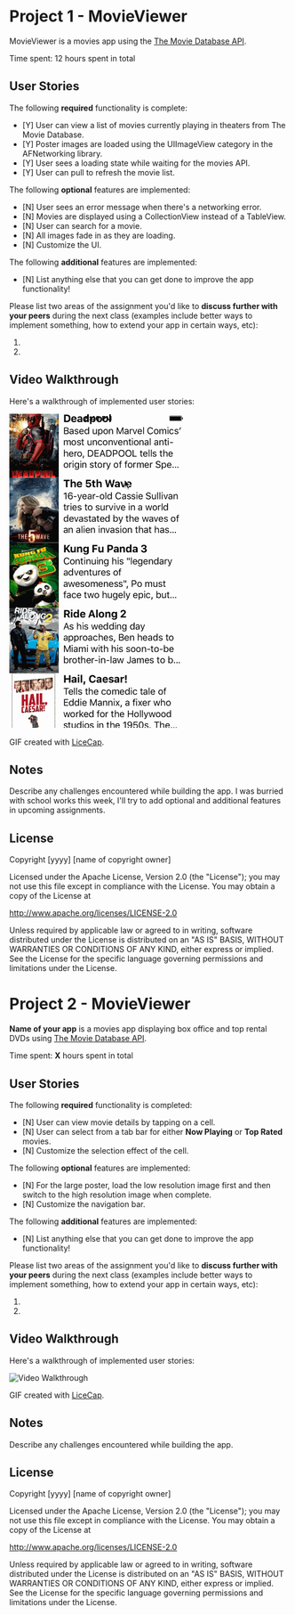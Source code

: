 # Project 1 - MovieViewer

MovieViewer is a movies app using the [The Movie Database API](http://docs.themoviedb.apiary.io/#).

Time spent: 12 hours spent in total

## User Stories

The following **required** functionality is complete:

- [Y] User can view a list of movies currently playing in theaters from The Movie Database.
- [Y] Poster images are loaded using the UIImageView category in the AFNetworking library.
- [Y] User sees a loading state while waiting for the movies API.
- [Y] User can pull to refresh the movie list.

The following **optional** features are implemented:

- [N] User sees an error message when there's a networking error.
- [N] Movies are displayed using a CollectionView instead of a TableView.
- [N] User can search for a movie.
- [N] All images fade in as they are loading.
- [N] Customize the UI.

The following **additional** features are implemented:

- [N] List anything else that you can get done to improve the app functionality!

Please list two areas of the assignment you'd like to **discuss further with your peers** during the next class (examples include better ways to implement something, how to extend your app in certain ways, etc):

1. 
2. 

## Video Walkthrough 

Here's a walkthrough of implemented user stories:

<img src='https://raw.githubusercontent.com/Ghayrulla/Week1_Flicks/master/MovieViewer_3.gif' title='Video Walkthrough' width='' alt='Video Walkthrough' />

GIF created with [LiceCap](http://www.cockos.com/licecap/).

## Notes

Describe any challenges encountered while building the app.
I was burried with school works this week, I'll try to add optional and additional features in upcoming assignments.

## License

Copyright [yyyy] [name of copyright owner]

Licensed under the Apache License, Version 2.0 (the "License");
you may not use this file except in compliance with the License.
You may obtain a copy of the License at

http://www.apache.org/licenses/LICENSE-2.0

Unless required by applicable law or agreed to in writing, software
distributed under the License is distributed on an "AS IS" BASIS,
WITHOUT WARRANTIES OR CONDITIONS OF ANY KIND, either express or implied.
See the License for the specific language governing permissions and
limitations under the License.

# Project 2 - MovieViewer

**Name of your app** is a movies app displaying box office and top rental DVDs using [The Movie Database API](http://docs.themoviedb.apiary.io/#).

Time spent: **X** hours spent in total

## User Stories

The following **required** functionality is completed:

- [N] User can view movie details by tapping on a cell.
- [N] User can select from a tab bar for either **Now Playing** or **Top Rated** movies.
- [N] Customize the selection effect of the cell.

The following **optional** features are implemented:

- [N] For the large poster, load the low resolution image first and then switch to the high resolution image when complete.
- [N] Customize the navigation bar.

The following **additional** features are implemented:

- [N] List anything else that you can get done to improve the app functionality!

Please list two areas of the assignment you'd like to **discuss further with your peers** during the next class (examples include better ways to implement something, how to extend your app in certain ways, etc):

1. 
2. 

## Video Walkthrough 

Here's a walkthrough of implemented user stories:

<img src='http://i.imgur.com/link/to/your/gif/file.gif' title='Video Walkthrough' width='' alt='Video Walkthrough' />

GIF created with [LiceCap](http://www.cockos.com/licecap/).

## Notes

Describe any challenges encountered while building the app.

## License

Copyright [yyyy] [name of copyright owner]

Licensed under the Apache License, Version 2.0 (the "License");
you may not use this file except in compliance with the License.
You may obtain a copy of the License at

http://www.apache.org/licenses/LICENSE-2.0

Unless required by applicable law or agreed to in writing, software
distributed under the License is distributed on an "AS IS" BASIS,
WITHOUT WARRANTIES OR CONDITIONS OF ANY KIND, either express or implied.
See the License for the specific language governing permissions and
limitations under the License.
